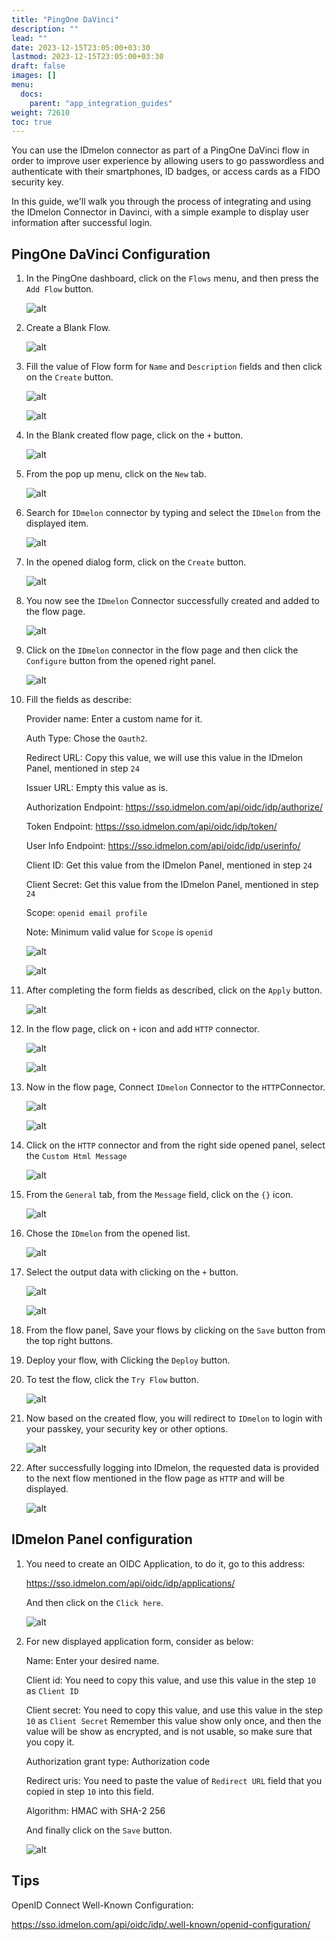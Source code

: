 ```yaml
---
title: "PingOne DaVinci"
description: ""
lead: ""
date: 2023-12-15T23:05:00+03:30
lastmod: 2023-12-15T23:05:00+03:30
draft: false
images: []
menu:
  docs:
    parent: "app_integration_guides"
weight: 72610
toc: true
---
```


You can use the IDmelon connector as part of a PingOne DaVinci flow in order to improve user experience by allowing users to go passwordless and authenticate with their smartphones, ID badges, or access cards as a FIDO security key.

In this guide, we'll walk you through the process of integrating and using the IDmelon Connector in Davinci, with a simple example to display user information after successful login.

## PingOne DaVinci Configuration

1. In the PingOne dashboard, click on the `Flows` menu, and then press the `Add Flow` button.

    ![alt](/images/vendor/davinci/01.png)

2. Create a Blank Flow.

    ![alt](/images/vendor/davinci/02.png)

3. Fill the value of Flow form for `Name` and `Description` fields and then click on the `Create` button.

    ![alt](/images/vendor/davinci/03.png)

    ![alt](/images/vendor/davinci/04.png)

4. In the Blank created flow page, click on the `+` button.

    ![alt](/images/vendor/davinci/05.png)

5. From the pop up menu, click on the `New` tab.

    ![alt](/images/vendor/davinci/06.png)

6. Search for `IDmelon` connector by typing and select the `IDmelon` from the displayed item.

    ![alt](/images/vendor/davinci/07.png)

7. In the opened dialog form, click on the `Create` button.

    ![alt](/images/vendor/davinci/08.png)

8. You now see  the `IDmelon` Connector successfully created and added to the flow page.

    ![alt](/images/vendor/davinci/09.png)

9. Click on the `IDmelon` connector in the flow page and then click the `Configure` button from the opened right panel.

    ![alt](/images/vendor/davinci/10.png)

10. Fill the fields as describe:

    Provider name: Enter a custom name for it.

    Auth Type: Chose the `Oauth2`.

    Redirect URL: Copy this value, we will use this value in the IDmelon Panel, mentioned in step `24`

    Issuer URL: Empty this value as is.

    Authorization Endpoint: <https://sso.idmelon.com/api/oidc/idp/authorize/>

    Token Endpoint: <https://sso.idmelon.com/api/oidc/idp/token/>

    User Info Endpoint: <https://sso.idmelon.com/api/oidc/idp/userinfo/>

    Client ID: Get this value from the IDmelon Panel, mentioned in step `24`

    Client Secret: Get this value from the IDmelon Panel, mentioned in step `24`

    Scope: `openid email profile`

    Note: Minimum valid value for `Scope` is `openid`

    ![alt](/images/vendor/davinci/11.png)

    ![alt](/images/vendor/davinci/12.png)

11. After completing the form fields as described, click on the `Apply` button.

    ![alt](/images/vendor/davinci/13.png)

12. In the flow page, click on `+` icon and add `HTTP` connector.

    ![alt](/images/vendor/davinci/14.png)

    ![alt](/images/vendor/davinci/15.png)

13. Now in the flow page, Connect `IDmelon` Connector  to the `HTTP`Connector.

    ![alt](/images/vendor/davinci/16.png)

    ![alt](/images/vendor/davinci/17.png)

14. Click on the `HTTP` connector and from the right side opened panel, select the `Custom Html Message`

    ![alt](/images/vendor/davinci/18.png)

15. From the `General` tab, from the `Message` field, click on the `{}` icon.

    ![alt](/images/vendor/davinci/19.png)

16. Chose the `IDmelon` from the opened list.

    ![alt](/images/vendor/davinci/20.png)

17. Select the output data with clicking on the `+`  button.

    ![alt](/images/vendor/davinci/21.png)

    ![alt](/images/vendor/davinci/22.png)

18. From the flow panel, Save your flows by clicking on the `Save` button from the top right buttons.

19. Deploy your flow, with Clicking the `Deploy` button.

20. To test the flow, click the `Try Flow` button.

    ![alt](/images/vendor/davinci/23.png)

21. Now based on the created flow, you will redirect to `IDmelon` to login with your passkey, your security key or other options.

    ![alt](/images/vendor/davinci/24.png)

22. After successfully logging into IDmelon, the requested data is provided to the next flow mentioned in the flow page as `HTTP` and will be displayed.

    ![alt](/images/vendor/davinci/25.png)

## IDmelon Panel configuration

1. You need to create an OIDC Application, to do it, go to this address:

    <https://sso.idmelon.com/api/oidc/idp/applications/>

    And then click on the `Click here`.

    ![alt](/images/vendor/davinci/26.png)

2. For new displayed application form, consider as below:

    Name: Enter your desired name.

    Client id: You need to copy this value, and use this value in the step `10` as `Client ID`

    Client secret: You need to copy this value, and use this value in the step `10` as `Client Secret` Remember this value show only once, and then the value will be show as encrypted, and is not usable, so make sure that you copy it.

    Authorization grant type: Authorization code

    Redirect uris: You need to paste the value of `Redirect URL` field that you copied in step `10` into this field.

    Algorithm: HMAC with SHA-2 256

    And finally click on the `Save` button.

    ![alt](/images/vendor/davinci/27.png)

## Tips

OpenID Connect Well-Known Configuration:

<https://sso.idmelon.com/api/oidc/idp/.well-known/openid-configuration/>
